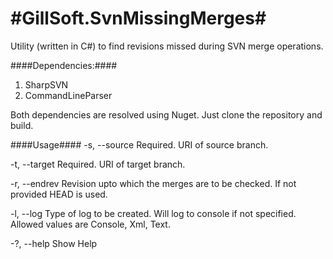 #GillSoft.SvnMissingMerges#
=========================

Utility (written in C#) to find revisions missed during SVN merge operations.

####Dependencies:####

1. SharpSVN
2. CommandLineParser

Both dependencies are resolved using Nuget. Just clone the repository and build.

####Usage####
-s, --source    Required. URI of source branch.

-t, --target    Required. URI of target branch.

-r, --endrev    Revision upto which the merges are to be checked. If not provided HEAD is used.

-l, --log       Type of log to be created. Will log to console if not specified. Allowed values are Console, Xml, Text.

-?, --help      Show Help
